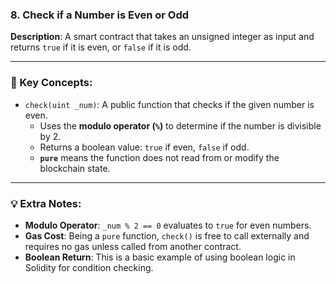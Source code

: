 ### 8. Check if a Number is Even or Odd  
**Description**: A smart contract that takes an unsigned integer as input and returns `true` if it is even, or `false` if it is odd.

---

### 🔑 Key Concepts:

- `check(uint _num)`: A public function that checks if the given number is even.
  - Uses the **modulo operator (`%`)** to determine if the number is divisible by 2.
  - Returns a boolean value: `true` if even, `false` if odd.
  - **`pure`** means the function does not read from or modify the blockchain state.

---

### 💡 Extra Notes:

- **Modulo Operator**: `_num % 2 == 0` evaluates to `true` for even numbers.
- **Gas Cost**: Being a `pure` function, `check()` is free to call externally and requires no gas unless called from another contract.
- **Boolean Return**: This is a basic example of using boolean logic in Solidity for condition checking.
